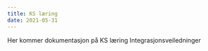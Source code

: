 ```yaml
---
title: KS læring
date: 2021-05-31
---
```


Her kommer dokumentasjon på KS læring
Integrasjonsveiledninger
